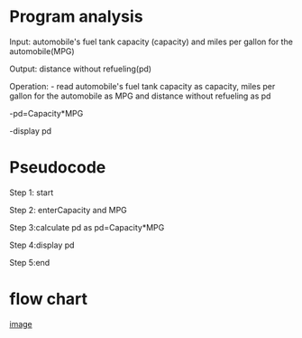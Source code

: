 # Program analysis

Input: automobile's fuel tank capacity (capacity) and miles per gallon for the automobile(MPG)

Output: distance without refueling(pd)

Operation: - read automobile's fuel tank capacity as capacity,  miles per gallon for the automobile as MPG and distance without refueling as pd

-pd=Capacity*MPG

-display pd

# Pseudocode 

Step 1: start

Step 2: enterCapacity and MPG

Step 3:calculate pd as pd=Capacity*MPG

Step 4:display pd

Step 5:end

# flow chart

[image](https://github.com/SWEG-2015EC-Batch/Free-Thinkers/assets/149039271/5ac03a98-ecd1-4010-bce0-d9348ce8796b)

